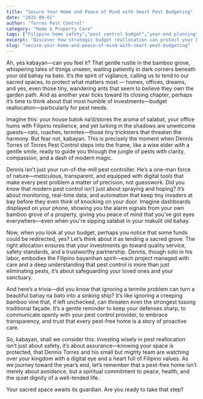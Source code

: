 ```yaml
---
title: "Secure Your Home and Peace of Mind with Smart Pest Budgeting"
date: "2025-09-01"
author: "Torres Pest Control"
category: "Home & Property Care"
tags: ["Filipino home safety","pest control budget","year-end planning","preventive pest management","Safe Filipino homes"]
excerpt: "Discover how strategic budget reallocation can protect your Filipino home from pests, safeguarding your family's health and peace of mind as the year ends."
slug: "secure-your-home-and-peace-of-mind-with-smart-pest-budgeting"
---
```


Ah, yes kabayan—can you feel it? That gentle rustle in the bamboo grove, whispering tales of things unseen, waiting patiently in dark corners beneath your old bahay na bato. It’s the spirit of vigilance, calling us to tend to our sacred spaces, to protect what matters most — homes, offices, dreams, and yes, even those tiny, wandering ants that seem to believe they own the garden path. And as another year ticks toward its closing chapter, perhaps it’s time to think about that most humble of investments—budget reallocation—particularly for pest needs.

Imagine this: your house batok na’d/stores the aroma of salabat, your office hums with Filipino resilience, and yet lurking in the shadows are unwelcome guests—rats, roaches, termites—those tiny tricksters that threaten the harmony. But fear not, kabayan. This is precisely the moment when Dennis Torres of Torres Pest Control steps into the frame, like a wise elder with a gentle smile, ready to guide you through the jungle of pests with clarity, compassion, and a dash of modern magic.

Dennis isn’t just your run-of-the-mill pest controller. He’s a one-man force of nature—meticulous, transparent, and equipped with digital tools that make every pest problem a matter of precision, not guesswork. Did you know that modern pest control isn’t just about spraying and hoping? It’s about monitoring, real-time data, and automation that keep tiny invaders at bay before they even think of knocking on your door. Imagine dashboards displayed on your phone, showing you the alarm signals from your own bamboo grove of a property, giving you peace of mind that you’ve got eyes everywhere—even when you're sipping salabat in your makulit old bahay.

Now, when you look at your budget, perhaps you notice that some funds could be redirected, yes? Let’s think about it as tending a sacred grove. The right allocation ensures that your investments go toward quality service, safety standards, and a trustworthy partnership. Dennis, though solo in his labor, embodies the Filipino bayanihan spirit—each project managed with care and a deep understanding that pest control is more than just eliminating pests, it’s about safeguarding your loved ones and your sanctuary.

And here’s a trivia—did you know that ignoring a termite problem can turn a beautiful bahay na bato into a sinking ship? It’s like ignoring a creeping bamboo vine that, if left unchecked, can threaten even the strongest tusong traditional façade. It’s a gentle reminder to keep your defenses sharp, to communicate openly with your pest control provider, to embrace transparency, and trust that every pest-free home is a story of proactive care.

So, kabayan, shall we consider this: investing wisely in pest reallocation isn’t just about safety, it’s about assurance—knowing your space is protected, that Dennis Torres and his small but mighty team are watching over your kingdom with a digital eye and a heart full of Filipino values. As we journey toward the year’s end, let’s remember that a pest-free home isn’t merely about avoidance, but a spiritual commitment to peace, health, and the quiet dignity of a well-tended life.

Your sacred space awaits its guardian. Are you ready to take that step?